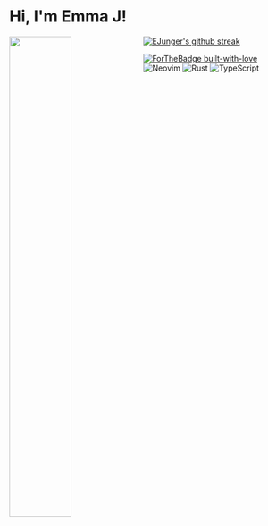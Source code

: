 # Hi, I'm Emma J!

[![EJunger's github streak](https://github-readme-streak-stats.herokuapp.com/?user=EJunger&theme=blue-green)](https://github.com/DenverCoder1/github-readme-streak-stats)
<img align="left" width="47%" src="https://github-readme-stats.vercel.app/api/top-langs/?username=EJunger&theme=dracula&layout=compact&exclude_repo=COMP3104&langs_count=10&)](https://github.com/anuraghazra/github-readme-stats"/>

[![ForTheBadge built-with-love](http://ForTheBadge.com/images/badges/built-with-love.svg)](https://GitHub.com/EJunger/)
![Neovim](https://img.shields.io/badge/NeoVim-%2357A143.svg?&style=for-the-badge&logo=neovim&logoColor=white)
![Rust](https://img.shields.io/badge/rust-%23000000.svg?style=for-the-badge&logo=rust&logoColor=white)
![TypeScript](https://img.shields.io/badge/typescript-%23007ACC.svg?style=for-the-badge&logo=typescript&logoColor=white)


